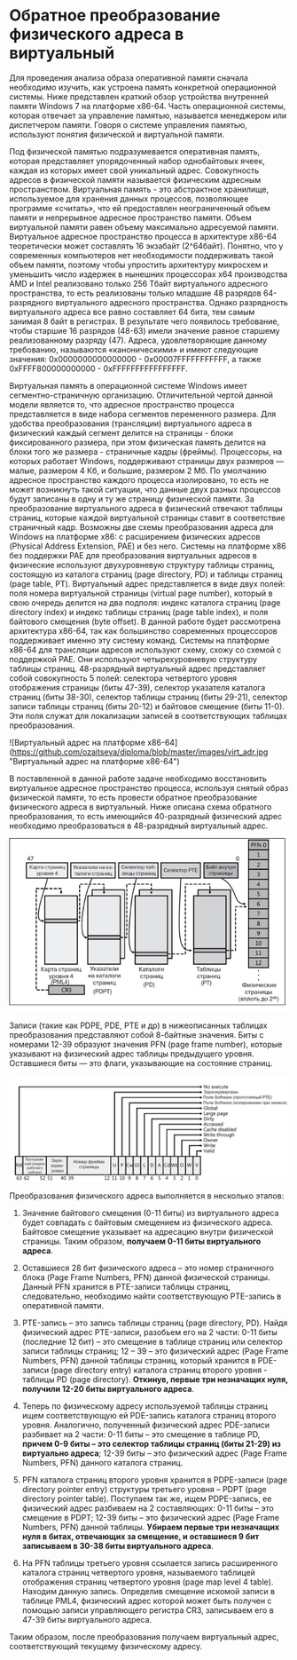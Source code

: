# Обратное преобразование физического адреса в виртуальный

Для проведения анализа образа оперативной памяти сначала необходимо изучить, как устроена память конкретной операционной системы. Ниже представлен краткий обзор устройства внутренней памяти Windows 7 на платформе x86-64.
Часть операционной системы, которая отвечает за управление памятью, называется менеджером или диспетчером памяти. Говоря о системе управления памятью, используют понятия физической и виртуальной памяти. 

Под физической памятью подразумевается оперативная память, которая представляет упорядоченный набор однобайтовых ячеек, каждая из которых имеет свой уникальный адрес. Совокупность адресов в физической памяти называется физическим адресным пространством. Виртуальная память - это абстрактное хранилище, используемое для хранения данных процессов, позволяющее программе «считать», что ей предоставлен неограниченный объем памяти и непрерывное адресное пространство памяти. Объем виртуальной памяти равен объему максимально адресуемой памяти. Виртуальное адресное пространство процесса в архитектуре x86-64 теоретически может составлять 16 экзабайт (2^64байт). Понятно, что у современных компьютеров нет необходимости поддерживать такой объем памяти, поэтому чтобы упростить архитектуру микросхем и уменьшить число издержек в нынешних процессорах x64 производства AMD и Intel реализовано только 256 Тбайт виртуального адресного пространства, то есть реализованы только младшие 48 разрядов 64-разрядного виртуального адресного пространства. Однако разрядность виртуального адреса все равно составляет 64 бита, тем самым занимая 8 байт в регистрах. В результате чего появилось требование, чтобы старшие 16 разрядов (48-63) имели значение равное старшему реализованному разряду (47). Адреса, удовлетворяющие данному требованию, называются «каноническими» и имеют следующие значения: 0x0000000000000000 - 0x00007FFFFFFFFFFF, а также 0xFFFF800000000000 -  0xFFFFFFFFFFFFFFFF. 

Виртуальная память в операционной системе Windows имеет сегментно-страничную организацию. Отличительной чертой данной модели является то, что адресное пространство процесса представляется в виде набора сегментов переменного размера. Для удобства преобразования (трансляции) виртуального адреса в физический каждый сегмент делится на страницы - блоки фиксированного размера, при этом физическая память делится на блоки того же размера - страничные кадры (фреймы). Процессоры, на которых работает Windows, поддерживают страницы двух размеров — малые, размером 4 Кб, и большие, размером 2 Мб. По умолчанию адресное пространство каждого процесса изолировано, то есть не может возникнуть такой ситуации, что данные двух разных процессов будут записаны в одну и ту же страницу физической памяти. За преобразование виртуального адреса в физический отвечают таблицы страниц, которые каждой виртуальной страницы ставит в соответствие страничный кадр. Возможны две схемы преобразования адреса для Windows на платформе x86: с расширением физических адресов (Physical Address Extension, PAE) и без него. Системы на платформе x86 без поддержки PAE для преобразования виртуальных адресов в физические используют двухуровневую структуру таблицы страниц, состоящую из каталога страниц (page directory, PD) и таблицы страниц (page table, PT). Виртуальный адрес представляется в виде двух полей: поля номера виртуальной страницы (virtual page number), который в свою очередь делится на два подполя: индекс каталога страниц (page directory index) и индекс таблицы страниц (page table index), и поля байтового смещения (byte offset). В данной работе будет рассмотрена архитектура x86-64, так как большинство современных процессоров поддерживает именно эту систему команд. Системы на платформе x86-64 для трансляции адресов используют схему, схожу со схемой с поддержкой PAE. Они используют четырехуровневую структуру таблицы страниц. 48-разрядный виртуальный адрес представляет собой совокупность 5 полей: селектора четвертого уровня отображения страницы (биты 47-39), селектор указателя каталога страниц (биты 38-30), селектор таблицы страниц (биты 29-21), селектор записи таблицы страниц (биты 20-12) и байтовое смещение (биты 11-0). Эти поля служат для локализации записей в соответствующих таблицах преобразования.

![Виртуальный адрес на платформе x86-64] (https://github.com/ozaitseva/diploma/blob/master/images/virt_adr.jpg "Виртуальный адрес на платформе x86-64")

В поставленной в данной работе задаче необходимо восстановить виртуальное адресное пространство процесса, используя снятый образ физической памяти, то есть провести обратное преобразование физического адреса в виртуальный. Ниже описана схема обратного преобразования, то есть имеющийся 40-разрядный физический адрес необходимо преобразоваться в 48-разрядный виртуальный адрес.

![Структуры преобразования адресов на платформе x86-64](https://github.com/ozaitseva/diploma/blob/master/images/transl_adr.jpg "Структуры преобразования адресов на платформе x86-64")

Записи (такие как PDPE, PDE, PTE и др) в нижеописанных таблицах преобразования представляют собой 8-байтные значения. Биты с номерами 12-39 образуют значения PFN (page frame number), которые указывают на физический адрес таблицы предыдущего уровня. Оставшиеся биты — это флаги, указывающие на состояние страниц.

![Аппаратная запись таблицы страниц на платформе x86-64](https://github.com/ozaitseva/diploma/blob/master/images/pte.jpg "Аппаратная запись таблицы страниц на платформе x86-64")

Преобразования физического адреса выполняется в несколько этапов:

1. Значение байтового смещения (0-11 биты) из виртуального адреса будет совпадать с байтовым смещением из физического адреса. Байтовое смещение указывает на адресацию внутри физической страницы. Таким образом, **получаем 0-11 биты виртуального адреса**. 

2. Оставшиеся 28 бит физического адреса – это номер страничного блока (Page Frame Numbers, PFN) данной физической страницы. Данный PFN хранится в PTE-записи таблицы страниц, следовательно, необходимо найти соответствующую PTE-запись в оперативной памяти. 

3. PTE-запись – это запись таблицы страниц (page directory, PD). Найдя физический адрес PTE-записи, разобьем его на 2 части: 0-11 биты (последние 12 бит) – это смещение в таблице страниц или селектор записи таблицы страниц; 12 – 39 – это физический адрес (Page Frame Numbers, PFN) данной таблицы страниц, который хранится в PDE-записи (page directory entry) каталога страниц второго уровня - таблицы PD (page directory). **Откинув, первые три незначащих нуля, получили 12-20 биты виртуального адреса**. 

4. Теперь по физическому адресу используемой таблицы страниц ищем соответствующую ей PDE-запись каталога страниц второго уровня. Аналогично, полученный физический адрес PDE-записи разбивает на 2 части: 0-11 биты – это смещение в таблице PD, **причем 0-9 биты – это селектор таблицы страниц (биты 21-29) из виртуально адреса**; 12-39 биты – это физический адрес (Page Frame Numbers, PFN) данного каталога страниц.

5. PFN каталога страниц второго уровня хранится в PDPE-записи (page directory pointer entry) структуры третьего уровня – PDPT (page directory pointer table). Поступаем так же, ищем PDPE-запись, ее физический адрес разбиваем на 2 составляющих: 0-11 биты – это смещение в PDPT; 12-39 биты – это физический адрес (Page Frame Numbers, PFN) данной таблицы. **Убираем первые три незначащих нуля в битах, отвечающих за смещение, и оставшиеся 9 бит записываем в 30-38 биты виртуального адреса**.

6. На PFN таблицы третьего уровня ссылается запись расширенного каталога страниц четвертого уровня, называемого таблицей отображения страниц четвертого уровня (page map level 4 table). Находим данную запись. Определив смещение искомой записи в таблице PML4, физический адрес которой может быть получен с помощью записи управляющего регистра CR3, записываем его в 47-39 биты виртуального адреса. 

Таким образом, после преобразования получаем виртуальный адрес, соответствующий текущему физическому адресу. 







